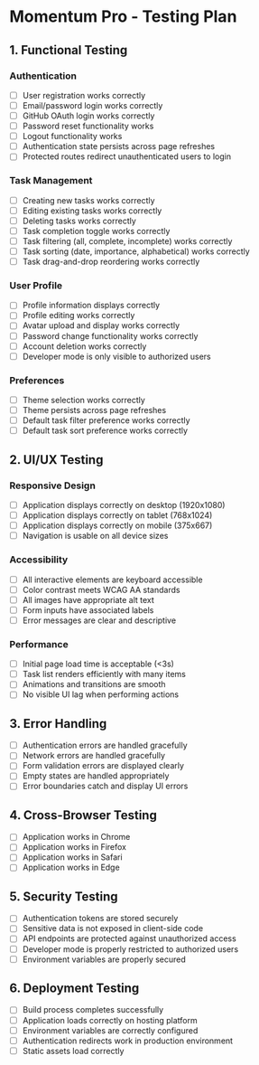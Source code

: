 # Momentum Pro - Testing Plan

## 1. Functional Testing

### Authentication
- [ ] User registration works correctly
- [ ] Email/password login works correctly
- [ ] GitHub OAuth login works correctly
- [ ] Password reset functionality works
- [ ] Logout functionality works
- [ ] Authentication state persists across page refreshes
- [ ] Protected routes redirect unauthenticated users to login

### Task Management
- [ ] Creating new tasks works correctly
- [ ] Editing existing tasks works correctly
- [ ] Deleting tasks works correctly
- [ ] Task completion toggle works correctly
- [ ] Task filtering (all, complete, incomplete) works correctly
- [ ] Task sorting (date, importance, alphabetical) works correctly
- [ ] Task drag-and-drop reordering works correctly

### User Profile
- [ ] Profile information displays correctly
- [ ] Profile editing works correctly
- [ ] Avatar upload and display works correctly
- [ ] Password change functionality works correctly
- [ ] Account deletion works correctly
- [ ] Developer mode is only visible to authorized users

### Preferences
- [ ] Theme selection works correctly
- [ ] Theme persists across page refreshes
- [ ] Default task filter preference works correctly
- [ ] Default task sort preference works correctly

## 2. UI/UX Testing

### Responsive Design
- [ ] Application displays correctly on desktop (1920x1080)
- [ ] Application displays correctly on tablet (768x1024)
- [ ] Application displays correctly on mobile (375x667)
- [ ] Navigation is usable on all device sizes

### Accessibility
- [ ] All interactive elements are keyboard accessible
- [ ] Color contrast meets WCAG AA standards
- [ ] All images have appropriate alt text
- [ ] Form inputs have associated labels
- [ ] Error messages are clear and descriptive

### Performance
- [ ] Initial page load time is acceptable (<3s)
- [ ] Task list renders efficiently with many items
- [ ] Animations and transitions are smooth
- [ ] No visible UI lag when performing actions

## 3. Error Handling

- [ ] Authentication errors are handled gracefully
- [ ] Network errors are handled gracefully
- [ ] Form validation errors are displayed clearly
- [ ] Empty states are handled appropriately
- [ ] Error boundaries catch and display UI errors

## 4. Cross-Browser Testing

- [ ] Application works in Chrome
- [ ] Application works in Firefox
- [ ] Application works in Safari
- [ ] Application works in Edge

## 5. Security Testing

- [ ] Authentication tokens are stored securely
- [ ] Sensitive data is not exposed in client-side code
- [ ] API endpoints are protected against unauthorized access
- [ ] Developer mode is properly restricted to authorized users
- [ ] Environment variables are properly secured

## 6. Deployment Testing

- [ ] Build process completes successfully
- [ ] Application loads correctly on hosting platform
- [ ] Environment variables are correctly configured
- [ ] Authentication redirects work in production environment
- [ ] Static assets load correctly